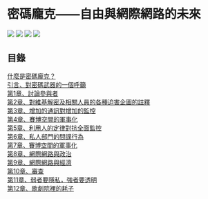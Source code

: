 # 密碼龐克——自由與網際網路的未來
![](https://img.shields.io/badge/%E4%BD%9C%E8%80%85-%E6%9C%B1%E5%88%A9%E5%AE%89%C2%B7%E9%98%BF%E6%A1%91%E5%A5%87-orange.svg)
![](https://img.shields.io/badge/%E7%B0%A1%E4%B8%AD%E7%BF%BB%E8%AD%AF-Gavroche%20-lightgrey.svg)
![](https://img.shields.io/badge/%E7%B9%81%E4%B8%AD%E7%BF%BB%E8%AD%AF-Chen%20Po%20Wei-blue.svg)
![](https://img.shields.io/badge/%E5%87%BA%E7%89%88-%E4%B8%AD%E4%BF%A1%E5%87%BA%E7%89%88%E7%A4%BE-blueciolet.svg)

## 目錄

[什麼是密碼龐克？](什麼是密碼朋克？.md)    
[引言、對密碼武器的一個呼籲](引言、對密碼武器的一個呼籲.md)    
[第1章、討論參與者](第1章.md)    
[第2章、對維基解密及相關人員的各種迫害企圖的註釋](第2章.md)    
[第3章、增加的通訊對增加的監控](第3章.md)    
[第4章、賽博空間的軍事化](第4章.md)    
[第5章、利用人的定律對抗全面監控](第5章.md)    
[第6章、私人部門的間諜行為](第6章.md)    
[第7章、賽博空間的軍事化](第7章.md)    
[第8章、網際網路與政治](第8章.md)    
[第9章、網際網路與經濟](第9章.md)    
[第10章、審查](第10章.md)    
[第11章、弱者要隱私，強者要透明](第11章.md)    
[第12章、歌劇院裡的耗子](第12章.md)    